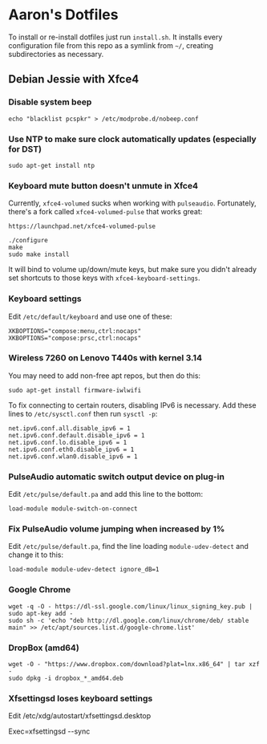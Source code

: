 # Aaron's Dotfiles #

To install or re-install dotfiles just run `install.sh`. It installs every
configuration file from this repo as a symlink from `~/`, creating
subdirectories as necessary.


## Debian Jessie with Xfce4 ##

### Disable system beep ###

    echo "blacklist pcspkr" > /etc/modprobe.d/nobeep.conf


### Use NTP to make sure clock automatically updates (especially for DST) ###

    sudo apt-get install ntp


### Keyboard mute button doesn't unmute in Xfce4 ###

Currently, `xfce4-volumed` sucks when working with `pulseaudio`. Fortunately,
there's a fork called `xfce4-volumed-pulse` that works great:

    https://launchpad.net/xfce4-volumed-pulse

    ./configure
    make
    sudo make install

It will bind to volume up/down/mute keys, but make sure you didn't already set
shortcuts to those keys with `xfce4-keyboard-settings`.


### Keyboard settings ###

Edit `/etc/default/keyboard` and use one of these:

    XKBOPTIONS="compose:menu,ctrl:nocaps"
    XKBOPTIONS="compose:prsc,ctrl:nocaps"


### Wireless 7260 on Lenovo T440s with kernel 3.14 ###

You may need to add non-free apt repos, but then do this:

    sudo apt-get install firmware-iwlwifi

To fix connecting to certain routers, disabling IPv6 is necessary. Add these
lines to `/etc/sysctl.conf` then run `sysctl -p`:

    net.ipv6.conf.all.disable_ipv6 = 1
    net.ipv6.conf.default.disable_ipv6 = 1
    net.ipv6.conf.lo.disable_ipv6 = 1
    net.ipv6.conf.eth0.disable_ipv6 = 1
    net.ipv6.conf.wlan0.disable_ipv6 = 1


### PulseAudio automatic switch output device on plug-in ###

Edit `/etc/pulse/default.pa` and add this line to the bottom:

    load-module module-switch-on-connect


### Fix PulseAudio volume jumping when increased by 1% ###

Edit `/etc/pulse/default.pa`, find the line loading `module-udev-detect` and
change it to this:

    load-module module-udev-detect ignore_dB=1


### Google Chrome ###

    wget -q -O - https://dl-ssl.google.com/linux/linux_signing_key.pub | sudo apt-key add -
    sudo sh -c 'echo "deb http://dl.google.com/linux/chrome/deb/ stable main" >> /etc/apt/sources.list.d/google-chrome.list'


### DropBox (amd64) ###

    wget -O - "https://www.dropbox.com/download?plat=lnx.x86_64" | tar xzf -
    sudo dpkg -i dropbox_*_amd64.deb


### Xfsettingsd loses keyboard settings

Edit /etc/xdg/autostart/xfsettingsd.desktop

Exec=xfsettingsd --sync
